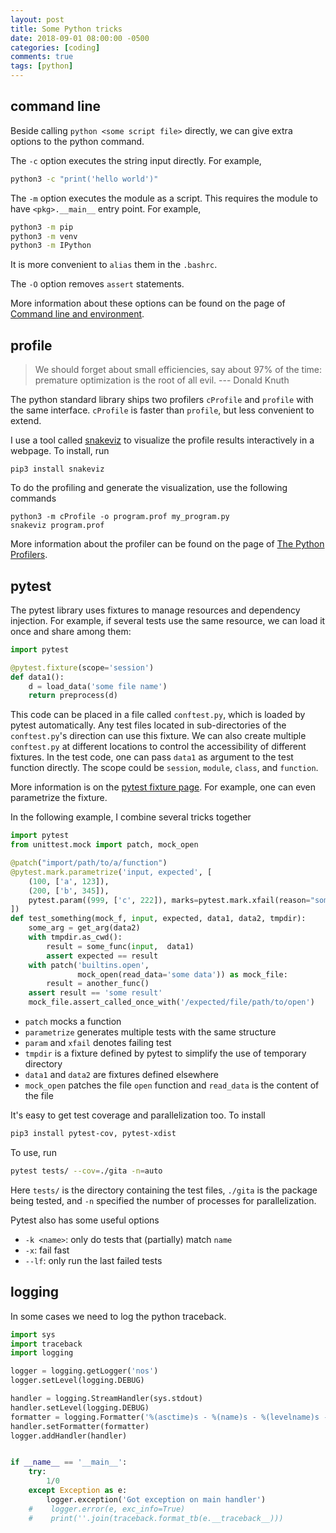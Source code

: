 ```yaml
---
layout: post
title: Some Python tricks
date: 2018-09-01 08:00:00 -0500
categories: [coding]
comments: true
tags: [python]
---
```


## command line

Beside calling `python <some script file>` directly, we can
give extra options to the python command.

The `-c` option executes the string input directly. For example,

```bash
python3 -c "print('hello world')"
```

The `-m` option executes the module as a script. This requires the module to
have `<pkg>.__main__` entry point. For example,

```bash
python3 -m pip
python3 -m venv
python3 -m IPython
```

It is more convenient to `alias` them in the `.bashrc`.

The `-O` option removes `assert` statements.

More information about these options can be found on the page of
[Command line and environment](https://docs.python.org/3/using/cmdline.html).

## profile

> We should forget about small efficiencies, say about 97% of the time: premature optimization is the root of all evil. --- Donald Knuth

The python standard library ships two profilers `cProfile` and `profile` with
the same interface. `cProfile` is faster than `profile`, but less convenient to
extend.

I use a tool called [snakeviz](https://jiffyclub.github.io/snakeviz/) to
visualize the profile results interactively in a webpage. To install, run

```shell
pip3 install snakeviz
```

To do the profiling and generate the visualization, use the following commands

```shell
python3 -m cProfile -o program.prof my_program.py
snakeviz program.prof
```

More information about the profiler can be found on the page of
[The Python Profilers](https://docs.python.org/3/library/profile.html).

## pytest

The pytest library uses fixtures to manage resources and dependency injection.
For example, if several tests use the same resource, we can
load it once and share among them:

```python
import pytest

@pytest.fixture(scope='session')
def data1():
    d = load_data('some file name')
    return preprocess(d)
```

This code can be placed in a file called `conftest.py`, which is loaded by
pytest automatically. Any test files located in sub-directories of the `conftest.py`'s
direction can use this fixture. We can also create multiple `conftest.py` at
different locations to control the accessibility of different fixtures.
In the test code, one can pass `data1` as argument to the test function directly.
The scope could be `session`, `module`, `class`, and `function`.

More information is on the [pytest fixture page](https://docs.pytest.org/en/latest/fixture.html).
For example, one can even parametrize the fixture.

In the following example, I combine several tricks together

```python
import pytest
from unittest.mock import patch, mock_open

@patch("import/path/to/a/function")
@pytest.mark.parametrize('input, expected', [
    (100, ['a', 123]),
    (200, ['b', 345]),
    pytest.param((999, ['c', 222]), marks=pytest.mark.xfail(reason="some reason")),
])
def test_something(mock_f, input, expected, data1, data2, tmpdir):
    some_arg = get_arg(data2)
    with tmpdir.as_cwd():
        result = some_func(input,  data1)
        assert expected == result
    with patch('builtins.open',
               mock_open(read_data='some data')) as mock_file:
        result = another_func()
    assert result == 'some result'
    mock_file.assert_called_once_with('/expected/file/path/to/open')
```

- `patch` mocks a function
- `parametrize` generates multiple tests with the same structure
- `param` and `xfail` denotes failing test
- `tmpdir` is a fixture defined by pytest to simplify the use of temporary directory
- `data1` and `data2` are fixtures defined elsewhere
- `mock_open` patches the file `open` function and `read_data` is the content of the file

It's easy to get test coverage and parallelization too. To install

```bash
pip3 install pytest-cov, pytest-xdist
```

To use, run

```bash
pytest tests/ --cov=./gita -n=auto
```

Here `tests/` is the directory containing the test files, `./gita` is the package
being tested, and `-n` specified the number of processes for parallelization.

Pytest also has some useful options

* `-k <name>`: only do tests that (partially) match `name`
* `-x`: fail fast
* `--lf`: only run the last failed tests

## logging

In some cases we need to log the python traceback.

```python
import sys
import traceback
import logging

logger = logging.getLogger('nos')
logger.setLevel(logging.DEBUG)

handler = logging.StreamHandler(sys.stdout)
handler.setLevel(logging.DEBUG)
formatter = logging.Formatter('%(asctime)s - %(name)s - %(levelname)s - %(message)s')
handler.setFormatter(formatter)
logger.addHandler(handler)


if __name__ == '__main__':
    try:
        1/0
    except Exception as e:
        logger.exception('Got exception on main handler')
    #    logger.error(e, exc_info=True)
    #    print(''.join(traceback.format_tb(e.__traceback__)))
```
